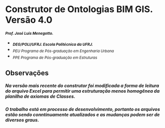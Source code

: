 # Construtor de Ontologias BIM GIS. Versão 4.0 
<sub> **_Prof. José Luis Menegotto._**</sub> 
+ <sub> **_DEG/POLI/UFRJ. Escola Politécnica da UFRJ._**</sub>
+ <sub> _PEU Programa de Pós-graduação em Engenharia Urbana_</sub>
+ <sub> _PPE Programa de Pós-graduação em Estruturas_</sub>

## Observações 

#####  Na versão mais recente do construtor foi modificada a forma de leitura do arquivo Excel para permitir uma estruturação menos homogênea da planilha de axiomas de Classes. 
#####  O trabalho está em processo de desenvolvimento, portanto os arquivos estão sendo conntinuamente atualizados e as mudanças podem ser de diversos graus.  
